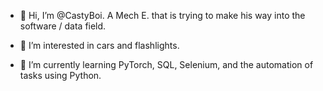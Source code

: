 - 👋 Hi, I’m @CastyBoi. A Mech E. that is trying to make his way into the software / data field.

- 👀 I’m interested in cars and flashlights. 
- 🌱 I’m currently learning PyTorch, SQL, Selenium, and the automation of tasks using Python.


